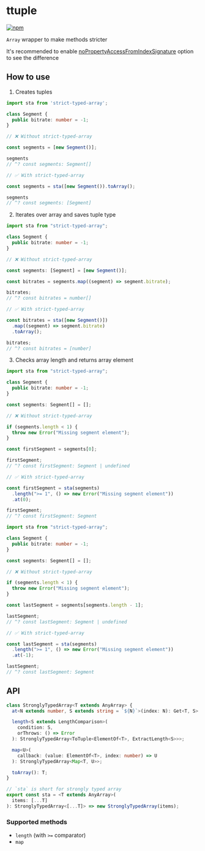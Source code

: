 # ttuple

[![npm](https://img.shields.io/npm/v/ttuple)](https://npm.im/ttuple)

`Array` wrapper to make methods stricter

It's recommended to enable [noPropertyAccessFromIndexSignature](https://www.typescriptlang.org/tsconfig#noPropertyAccessFromIndexSignature) option to see the difference

## How to use

1. Creates tuples

```ts
import sta from 'strict-typed-array';

class Segment {
  public bitrate: number = -1;
}

// ❌ Without strict-typed-array

const segments = [new Segment()];

segments
// ^? const segments: Segment[]

// ✅ With strict-typed-array

const segments = sta([new Segment()).toArray();

segments
// ^? const segments: [Segment]
```

2. Iterates over array and saves tuple type

```ts
import sta from "strict-typed-array";

class Segment {
  public bitrate: number = -1;
}

// ❌ Without strict-typed-array

const segments: [Segment] = [new Segment()];

const bitrates = segments.map((segment) => segment.bitrate);

bitrates;
// ^? const bitrates = number[]

// ✅ With strict-typed-array

const bitrates = sta([new Segment()])
  .map((segment) => segment.bitrate)
  .toArray();

bitrates;
// ^? const bitrates = [number]
```

3. Checks array length and returns array element

```ts
import sta from "strict-typed-array";

class Segment {
  public bitrate: number = -1;
}

const segments: Segment[] = [];

// ❌ Without strict-typed-array

if (segments.length < 1) {
  throw new Error("Missing segment element");
}

const firstSegment = segments[0];

firstSegment;
// ^? const firstSegment: Segment | undefined

// ✅ With strict-typed-array

const firstSegment = sta(segments)
  .length(">= 1", () => new Error("Missing segment element"))
  .at(0);

firstSegment;
// ^? const firstSegment: Segment
```

```ts
import sta from "strict-typed-array";

class Segment {
  public bitrate: number = -1;
}

const segments: Segment[] = [];

// ❌ Without strict-typed-array

if (segments.length < 1) {
  throw new Error("Missing segment element");
}

const lastSegment = segments[segments.length - 1];

lastSegment;
// ^? const lastSegment: Segment | undefined

// ✅ With strict-typed-array

const lastSegment = sta(segments)
  .length(">= 1", () => new Error("Missing segment element"))
  .at(-1);

lastSegment;
// ^? const lastSegment: Segment
```

## API

```ts
class StronglyTypedArray<T extends AnyArray> {
  at<N extends number, S extends string = `${N}`>(index: N): Get<T, S>;

  length<S extends LengthComparison>(
    condition: S,
    orThrows: () => Error
  ): StronglyTypedArray<ToTuple<ElementOf<T>, ExtractLength<S>>>;

  map<U>(
    callback: (value: ElementOf<T>, index: number) => U
  ): StronglyTypedArray<Map<T, U>>;

  toArray(): T;
}

// `sta` is short for strongly typed array
export const sta = <T extends AnyArray>(
  items: [...T]
): StronglyTypedArray<[...T]> => new StronglyTypedArray(items);
```

### Supported methods

- `length` (with `>=` comparator)
- `map`
